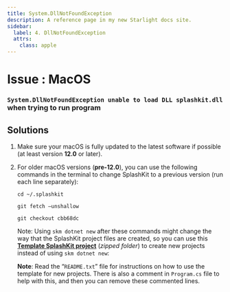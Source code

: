 ```yaml
---
title: System.DllNotFoundException
description: A reference page in my new Starlight docs site.
sidebar:
  label: 4. DllNotFoundException
  attrs:
    class: apple
---
```


<h1> Issue : MacOS </h1>

### `System.DllNotFoundException unable to load DLL splashkit.dll` when trying to run program

## Solutions

1. Make sure your macOS is fully updated to the latest software if possible (at least version
**12.0** or later).

2. For older macOS versions (**pre-12.0**), you can use the following commands in the terminal to
change SplashKit to a previous version (run each line separately):

    ```shell
    cd ~/.splashkit
    ```

    ```shell
    git fetch –unshallow
    ```

    ```shell
    git checkout cbb68dc
    ```

    Note: Using `skm dotnet new` after these commands might change the way that the
    SplashKit project files are created, so you can use this [**Template SplashKit project**](https://deakin365-my.sharepoint.com/:u:/g/personal/o_mckeon_deakin_edu_au/EZWAVnpc1QxHqFB7KbZ-j_sBreJCSEJLomdDUKsnT7DykA?e=EKefqK) (*zipped folder*) to create new projects instead of using `skm dotnet new`:

    **Note**: Read the “`README.txt`” file for instructions on how to use the template for new
    projects. There is also a comment in `Program.cs` file to help with this, and then you can
    remove these commented lines.
